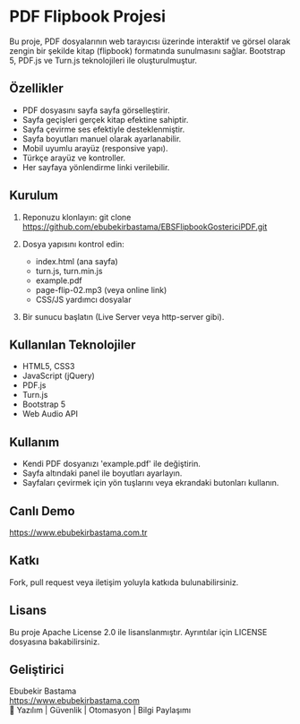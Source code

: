 PDF Flipbook Projesi
====================

Bu proje, PDF dosyalarının web tarayıcısı üzerinde interaktif ve görsel olarak zengin bir şekilde kitap (flipbook) formatında sunulmasını sağlar. Bootstrap 5, PDF.js ve Turn.js teknolojileri ile oluşturulmuştur.

Özellikler
----------
- PDF dosyasını sayfa sayfa görselleştirir.
- Sayfa geçişleri gerçek kitap efektine sahiptir.
- Sayfa çevirme ses efektiyle desteklenmiştir.
- Sayfa boyutları manuel olarak ayarlanabilir.
- Mobil uyumlu arayüz (responsive yapı).
- Türkçe arayüz ve kontroller.
- Her sayfaya yönlendirme linki verilebilir.

Kurulum
-------
1. Reponuzu klonlayın:
   git clone https://github.com/ebubekirbastama/EBSFlipbookGostericiPDF.git

2. Dosya yapısını kontrol edin:
   - index.html (ana sayfa)
   - turn.js, turn.min.js
   - example.pdf
   - page-flip-02.mp3 (veya online link)
   - CSS/JS yardımcı dosyalar

3. Bir sunucu başlatın (Live Server veya http-server gibi).

Kullanılan Teknolojiler
-----------------------
- HTML5, CSS3
- JavaScript (jQuery)
- PDF.js
- Turn.js
- Bootstrap 5
- Web Audio API

Kullanım
--------
- Kendi PDF dosyanızı 'example.pdf' ile değiştirin.
- Sayfa altındaki panel ile boyutları ayarlayın.
- Sayfaları çevirmek için yön tuşlarını veya ekrandaki butonları kullanın.

Canlı Demo
----------
https://www.ebubekirbastama.com.tr

Katkı
-----
Fork, pull request veya iletişim yoluyla katkıda bulunabilirsiniz.

Lisans
------
Bu proje Apache License 2.0 ile lisanslanmıştır. Ayrıntılar için LICENSE dosyasına bakabilirsiniz.

Geliştirici
-----------
Ebubekir Bastama  
https://www.ebubekirbastama.com  
📌 Yazılım | Güvenlik | Otomasyon | Bilgi Paylaşımı
